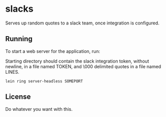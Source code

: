 # slacks

Serves up random quotes to a slack team, once integration is configured.

## Running

To start a web server for the application, run:

Starting directory should contain the slack integration token, without newline, in
a file named TOKEN, and \000 delimited quotes in a file named LINES.

    lein ring server-headless SOMEPORT

## License

Do whatever you want with this.

